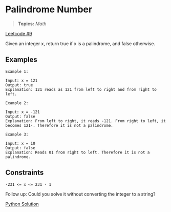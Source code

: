 # Palindrome Number

> **Topics:** *Math*

[Leetcode #9](https://leetcode.com/problems/palindrome-number/)

Given an integer x, return true if x is a palindrome, and false otherwise.

## Examples

``` text
Example 1:

Input: x = 121
Output: true
Explanation: 121 reads as 121 from left to right and from right to left.
```

``` text
Example 2:

Input: x = -121
Output: false
Explanation: From left to right, it reads -121. From right to left, it becomes 121-. Therefore it is not a palindrome.
```

``` text
Example 3:

Input: x = 10
Output: false
Explanation: Reads 01 from right to left. Therefore it is not a palindrome.
```

## Constraints

``` text
-231 <= x <= 231 - 1
```

Follow up: Could you solve it without converting the integer to a string?

[Python Solution](./palindrome_number.py)
